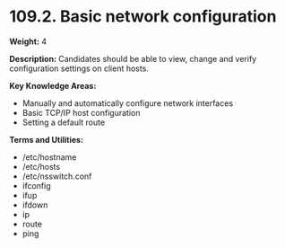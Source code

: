 # 109.2. Basic network configuration

**Weight:** 4

**Description:** Candidates should be able to view, change and verify configuration settings on client hosts.

**Key Knowledge Areas:**

* Manually and automatically configure network interfaces
* Basic TCP/IP host configuration
* Setting a default route

**Terms and Utilities:**

* /etc/hostname
* /etc/hosts
* /etc/nsswitch.conf
* ifconfig
* ifup
* ifdown
* ip
* route
* ping

